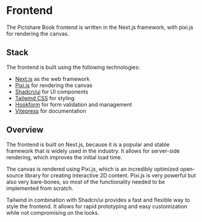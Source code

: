 # Frontend

The Pictshare Book frontend is written in the Next.js framework, with pixi.js for rendering the canvas.

## Stack

The frontend is built using the following technologies:

- [Next.js](https://nextjs.org/) as the web framework
- [Pixi.js](https://pixijs.com/) for rendering the canvas
- [Shadcn/ui](https://ui.shadcn.com/) for UI components
- [Tailwind CSS](https://tailwindcss.com/) for styling
- [Hookform](https://react-hook-form.com/) for form validation and management
- [Vitepress](https://vitepress.dev/) for documentation

## Overview

The frontend is built on Next.js, because it is a popular and stable framework that is widely used in the industry. It allows for server-side rendering, which improves the initial load time.

The canvas is rendered using Pixi.js, which is an incredibly optimized open-source library for creating interactive 2D content.
Pixi.js is very powerful but also very bare-bones, so most of the functionality needed to be implemented from scratch.

Tailwind in combination with Shadcn/ui provides a fast and flexible way to style the frontend. It allows for rapid prototyping and easy customization while not compromising on the looks.
